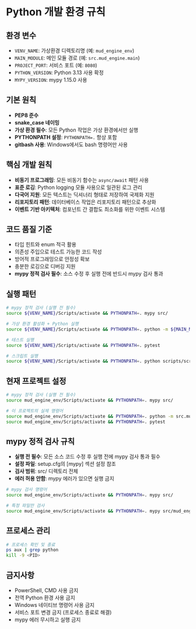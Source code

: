 # Python 개발 환경 규칙

## 환경 변수
- `VENV_NAME`: 가상환경 디렉토리명 (예: `mud_engine_env`)
- `MAIN_MODULE`: 메인 모듈 경로 (예: `src.mud_engine.main`)
- `PROJECT_PORT`: 서비스 포트 (예: `8080`)
- `PYTHON_VERSION`: Python 3.13 사용 확정
- `MYPY_VERSION`: mypy 1.15.0 사용

## 기본 원칙
- **PEP8 준수**
- **snake_case 네이밍**
- **가상 환경 필수**: 모든 Python 작업은 가상 환경에서만 실행
- **PYTHONPATH 설정**: `PYTHONPATH=.` 항상 포함
- **gitbash 사용**: Windows에서도 bash 명령어만 사용

## 핵심 개발 원칙
- **비동기 프로그래밍**: 모든 비동기 함수는 `async/await` 패턴 사용
- **표준 로깅**: Python logging 모듈 사용으로 일관된 로그 관리
- **다국어 지원**: 모든 텍스트는 딕셔너리 형태로 저장하여 국제화 지원
- **리포지토리 패턴**: 데이터베이스 작업은 리포지토리 패턴으로 추상화
- **이벤트 기반 아키텍처**: 컴포넌트 간 결합도 최소화를 위한 이벤트 시스템

## 코드 품질 기준
- 타입 힌트와 enum 적극 활용
- 의존성 주입으로 테스트 가능한 코드 작성
- 방어적 프로그래밍으로 안정성 확보
- 충분한 로깅으로 디버깅 지원
- **mypy 정적 검사 필수**: 소스 수정 후 실행 전에 반드시 mypy 검사 통과

## 실행 패턴
```bash
# mypy 정적 검사 (실행 전 필수)
source ${VENV_NAME}/Scripts/activate && PYTHONPATH=. mypy src/

# 가상 환경 활성화 + Python 실행
source ${VENV_NAME}/Scripts/activate && PYTHONPATH=. python -m ${MAIN_MODULE}

# 테스트 실행
source ${VENV_NAME}/Scripts/activate && PYTHONPATH=. pytest

# 스크립트 실행
source ${VENV_NAME}/Scripts/activate && PYTHONPATH=. python scripts/script_name.py
```

## 현재 프로젝트 설정
```bash
# mypy 정적 검사 (실행 전 필수)
source mud_engine_env/Scripts/activate && PYTHONPATH=. mypy src/

# 이 프로젝트의 실제 명령어
source mud_engine_env/Scripts/activate && PYTHONPATH=. python -m src.mud_engine.main
source mud_engine_env/Scripts/activate && PYTHONPATH=. pytest
```

## mypy 정적 검사 규칙
- **실행 전 필수**: 모든 소스 코드 수정 후 실행 전에 mypy 검사 통과 필수
- **설정 파일**: setup.cfg의 [mypy] 섹션 설정 참조
- **검사 범위**: src/ 디렉토리 전체
- **에러 허용 안함**: mypy 에러가 있으면 실행 금지

```bash
# mypy 검사 명령어
source mud_engine_env/Scripts/activate && PYTHONPATH=. mypy src/

# 특정 파일만 검사
source mud_engine_env/Scripts/activate && PYTHONPATH=. mypy src/mud_engine/specific_file.py
```

## 프로세스 관리
```bash
# 프로세스 확인 및 종료
ps aux | grep python
kill -9 <PID>
```

## 금지사항
- PowerShell, CMD 사용 금지
- 전역 Python 환경 사용 금지
- Windows 네이티브 명령어 사용 금지
- 서비스 포트 변경 금지 (프로세스 종료로 해결)
- mypy 에러 무시하고 실행 금지